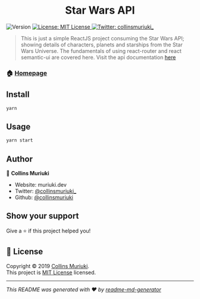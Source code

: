 <h1 align="center">Star Wars API</h1>
<p>
  <img alt="Version" src="https://img.shields.io/badge/version-0.1.0-blue.svg?cacheSeconds=2592000" />
  <a href="LICENSE" target="_blank">
    <img alt="License: MIT License" src="https://img.shields.io/badge/License-MIT License-yellow.svg" />
  </a>
  <a href="https://twitter.com/collinsmuriuki_" target="_blank">
    <img alt="Twitter: collinsmuriuki_" src="https://img.shields.io/twitter/follow/collinsmuriuki\_.svg?style=social" />
  </a>
</p>

> This is just a simple ReactJS project consuming the Star Wars API; showing details of characters, planets and starships from the Star Wars Universe. The fundamentals of using react-router and react semantic-ui are covered here. Visit the api documentation <a href="https://swapi.co/" target="_blank">here</a>

### 🏠 [Homepage](https://collinsmuriuki.github.io/star-wars-API/)

## Install

```sh
yarn
```

## Usage

```sh
yarn start
```

## Author

👤 **Collins Muriuki**

* Website: muriuki.dev
* Twitter: [@collinsmuriuki_](https://twitter.com/collinsmuriuki_)
* Github: [@collinsmuriuki](https://github.com/collinsmuriuki)

## Show your support

Give a ⭐️ if this project helped you!

## 📝 License

Copyright © 2019 [Collins Muriuki](https://github.com/collinsmuriuki).<br />
This project is [MIT License](LICENSE) licensed.

***
_This README was generated with ❤️ by [readme-md-generator](https://github.com/kefranabg/readme-md-generator)_